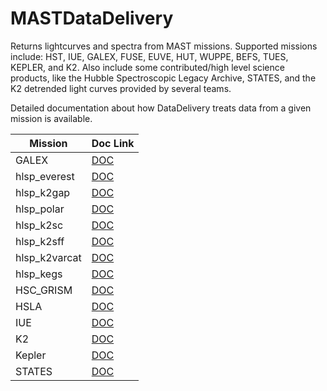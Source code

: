 MASTDataDelivery
==========
Returns lightcurves and spectra from MAST missions.  Supported missions include: HST, IUE, GALEX, FUSE, EUVE, HUT, WUPPE, BEFS, TUES, KEPLER, and K2.  Also include some contributed/high level science products, like the Hubble Spectroscopic Legacy Archive, STATES, and the K2 detrended light curves provided by several teams.

Detailed documentation about how DataDelivery treats data from a given mission is available.

| Mission           | Doc Link |
| -------           | -------- |
| GALEX             | [DOC](docs/doc_galex.md) |
| hlsp_everest      | [DOC](docs/doc_hlsp_everest.md) |
| hlsp_k2gap        | [DOC](docs/doc_hlsp_k2gap.md) |
| hlsp_polar        | [DOC](docs/doc_hlsp_polar.md) |
| hlsp_k2sc         | [DOC](docs/doc_hlsp_k2sc.md) |
| hlsp_k2sff        | [DOC](docs/doc_hlsp_k2sff.md) |
| hlsp_k2varcat     | [DOC](docs/doc_hlsp_k2varcat.md) |
| hlsp_kegs         | [DOC](docs/doc_hlsp_kegs.md) |
| HSC_GRISM         | [DOC](docs/doc_hsc_grism.md) |
| HSLA              | [DOC](docs/doc_hsla.md) |
| IUE               | [DOC](docs/doc_iue.md) |
| K2                | [DOC](docs/doc_k2.md) |
| Kepler            | [DOC](docs/doc_kepler.md) |
| STATES            | [DOC](docs/doc_states.md) |
